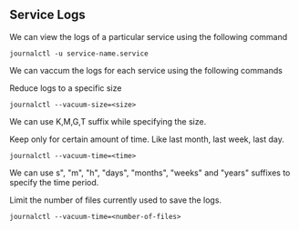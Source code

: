 ## Service Logs

We can view the logs of a particular service using the following command

```
journalctl -u service-name.service
```

We can vaccum the logs for each service using the following commands

Reduce logs to a specific size
```
journalctl --vacuum-size=<size>
```
We can use K,M,G,T suffix while specifying the size.

Keep only for certain amount of time. Like last month, last week, last day.
```
journalctl --vacuum-time=<time>
```
We can use s", "m", "h", "days", "months", "weeks" and "years" suffixes to specify the time period.

Limit the number of files currently used to save the logs.
```
journalctl --vacuum-time=<number-of-files>
```
